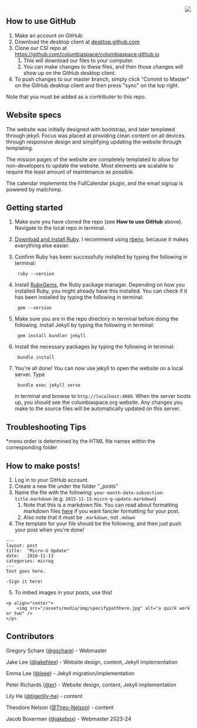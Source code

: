 <img style="float: right;" src="https://columbiaspace.org/assets/media/img/csi-logo-small.png">

## How to use GitHub

1. Make an account on GitHub.
2. Download the desktop client at [desktop.github.com](https://desktop.github.com)
3. Clone our CSI repo at https://github.com/columbiaspace/columbiaspace.github.io
	1. This will download our files to your computer.
	2. You can make changes to these files, and then those changes will show up on the GitHub desktop client.
4. To push changes to our master branch, simply click "Commit to Master" on the GitHub desktop client and then press "sync" on the top right.

Note that you must be added as a contributer to this repo.

## Website specs

The website was initially designed with bootstrap, and later templated through jekyll. Focus was placed at providing clean content on all devices through responsive design and simplifying updating the website through templating.

The mission pages of the website are completely templated to allow for non-developers to update the website. Most elements are scalable to require the least amount of maintenance as possible.

The calendar implements the FullCalendar plugin, and the email signup is powered by mailchimp.

## Getting started

1. Make sure you have cloned the repo (see **How to use GitHub** above). Navigate to the local repo in terminal.

2. [Download and install Ruby](https://www.ruby-lang.org/en/downloads/). I recommend using [rbenv](https://github.com/rbenv/rbenv), because it makes everything else easier.

3. Confirm Ruby has been successfully installed by typing the following in terminal:

		ruby --version

4. Install [RubyGems](https://rubygems.org/), the Ruby package manager. Depending on how you installed Ruby, you might already have this installed. You can check if it has been installed by typing the following in terminal:

		gem --version

5. Make sure you are in the repo directory in terminal before doing the following. Install Jekyll by typing the following in terminal:

		gem install bundler jekyll

6. Install the necessary packages by typing the following in terminal:

		bundle install

7. You're all done! You can now use jekyll to open the website on a local server. Type


		bundle exec jekyll serve

	in terminal and browse to `http://localhost:4000`. When the server boots up, you should see the columbiaspace.org website. Any changes you make to the source files will be automatically updated on this server.

## Troubleshooting Tips

*menu order is determined by the HTML file names within the corresponding folder

## How to make posts!

1. Log in to your GitHub account.
2. Create a new file under the folder "_posts"
3. Name the file with the following: `year-month-date-subsection-title.markdown` (e.g. `2015-11-13-micro-g-update.markdown`)
	1. Note that this is a markdown file. You can read about formatting markdown files [here](https://help.github.com/articles/markdown-basics/) if you want fancier formatting for your post.
	2. Also note that it must be `.markdown`, not `.mdown`
4. The template for your file should be the following, and then just push your post when you're done!

```
---
layout: post
title:  "Micro-G Update"
date:   2016-11-13
categories: microg
---
Text goes here.

-Sign it here!
```

5. To imbed images in your posts, use this!

```
<p align="center">
	<img src="/assets/media/img/specifypathhere.jpg" alt="a quick work or two" />
</p>
```

## Contributors

Gregory Schare ([@gschare](https://github.com/gschare)) - Webmaster

Jake Lee ([@jakehlee](https://github.com/jakehlee)) - Website design, content, Jekyll implementation

Emma Lee ([@leee](https://github.com/leee)) - Jekyll migration/implementation

Peter Richards ([@pr](https://github.com/pr)) - Website design, content, Jekyll implementation

Lily He ([@tigerlily-he](https://github.com/tigerlily-he)) - content

Theodore Nelson ([@Theo-Nelson](https://github.com/Theo-Nelson)) - content

Jacob Boxerman ([@jakebox](https://github.com/jakebox)) - Webmaster 2023-24
